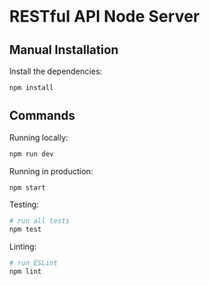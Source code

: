 # RESTful API Node Server

## Manual Installation

Install the dependencies:

```bash
npm install
```

## Commands

Running locally:

```bash
npm run dev
```

Running in production:

```bash
npm start
```

Testing:

```bash
# run all tests
npm test
```

Linting:

```bash
# run ESLint
npm lint
```

